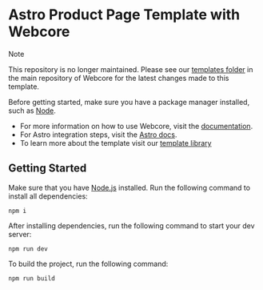 # Astro Product Page Template with Webcore

> [!NOTE]
> This repository is no longer maintained. Please see our <a href="https://github.com/Frontendland/webcoreui/tree/main/src/templates/ProductPage">templates folder</a> in the main repository of Webcore for the latest changes made to this template.

Before getting started, make sure you have a package manager installed, such as <a href="https://nodejs.org/en/" rel="noreferrer">Node</a>.

- For more information on how to use Webcore, visit the [documentation](https://webcoreui.dev/).
- For Astro integration steps, visit the [Astro docs](https://webcoreui.dev/docs/astro).
- To learn more about the template visit our [template library](https://webcoreui.dev/templates/product-page)

## Getting Started

Make sure that you have [Node.js](https://nodejs.org/en) installed. Run the following command to install all dependencies:

```
npm i
```

After installing dependencies, run the following command to start your dev server:

```
npm run dev
```

To build the project, run the following command:

```
npm run build
```
